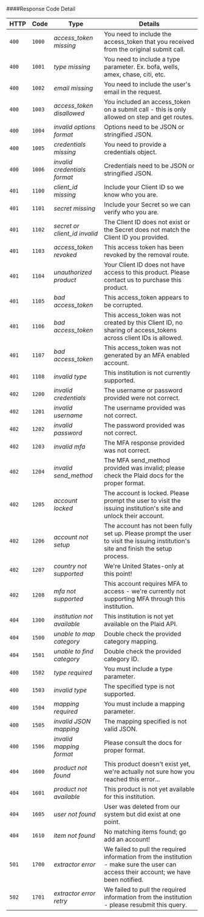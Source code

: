 ####Response Code Detail

HTTP | Code | Type | Details
--- | --- | --- | --- 
```400```| ```1000```|*access_token missing*|You need to include the access_token that you received from the original submit call.
```400```| ```1001```|*type missing*|You need to include a type parameter. Ex. bofa, wells, amex, chase, citi, etc.
```400```| ```1002```|*email missing*|You need to include the user's email in the request.
```400```| ```1003```|*access_token disallowed*|You included an access_token on a submit call - this is only allowed on step and get routes.
```400```| ```1004```|*invalid options format*|Options need to be JSON or stringified JSON.
```400```| ```1005```|*credentials missing*|You need to provide a credentials object.
```400```| ```1006```|*invalid credentials format*|Credentials need to be JSON or stringified JSON.
```401```| ```1100```|*client_id missing*|Include your Client ID so we know who you are.
```401```| ```1101```|*secret missing*|Include your Secret so we can verify who you are.
```401```| ```1102```|*secret or client_id invalid*|The Client ID does not exist or the Secret does not match the Client ID you provided.
```401```| ```1103```|*access_token revoked*|This access token has been revoked by the removal route.
```401```| ```1104```|*unauthorized product*|Your Client ID does not have access to this product. Please contact us to purchase this product.
```401```| ```1105```|*bad access_token*|This access_token appears to be corrupted.
```401```| ```1106```|*bad access_token*|This access_token was not created by this Client ID, no sharing of access_tokens across client IDs is allowed.
```401```| ```1107```|*bad access_token*|This access_token was not generated by an MFA enabled account.
```401```| ```1108```|*invalid type*|This institution is not currently supported.
```402```| ```1200```|*invalid credentials*|The username or password provided were not correct.
```402```| ```1201```|*invalid username*|The username provided was not correct.
```402```| ```1202```|*invalid password*|The password provided was not correct.
```402```| ```1203```|*invalid mfa*|The MFA response provided was not correct.
```402```| ```1204```|*invalid send_method*|The MFA send_method provided was invalid; please check the Plaid docs for the proper format.
```402```| ```1205```|*account locked*|The account is locked. Please prompt the user to visit the issuing institution's site and unlock their account.
```402```| ```1206```|*account not setup*|The account has not been fully set up. Please prompt the user to visit the issuing institution's site and finish the setup process.
```402```| ```1207```|*country not supported*|We're United States-only at this point!
```402```| ```1208```|*mfa not supported*|This account requires MFA to access - we're currently not supporting MFA through this institution.
```404```| ```1300```|*institution not available*|This institution is not yet available on the Plaid API.
```404```| ```1500```|*unable to map category*|Double check the provided category mapping.
```404```| ```1501```|*unable to find category*|Double check the provided category ID.
```400```| ```1502```|*type required*|You must include a type parameter.
```400```| ```1503```|*invalid type*|The specified type is not supported.
```400```| ```1504```|*mapping required*|You must include a mapping parameter.
```400```| ```1505```|*invalid JSON mapping*|The mapping specified is not valid JSON.
```400```| ```1506```|*invalid mapping format*|Please consult the docs for proper format.
```404```| ```1600```|*product not found*|This product doesn't exist yet, we're actually not sure how you reached this error...
```404```| ```1601```|*product not available*|This product is not yet available for this institution.
```404```| ```1605```|*user not found*|User was deleted from our system but did exist at one point.
```404```| ```1610```|*item not found*|No matching items found; go add an account!
```501```| ```1700```|*extractor error*|We failed to pull the required information from the institution - make sure the user can access their account; we have been notified.
```502```| ```1701```|*extractor error retry*|We failed to pull the required information from the institution - please resubmit this query.
